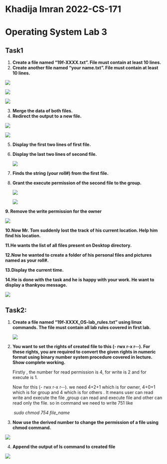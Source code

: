 # Khadija Imran                                          2022-CS-171

# Operating System Lab 3

## Task1

1. **Create a file named “19f-XXXX.txt”. File must contain at least 10 lines.** 
2.  **Create another file named “your name.txt”. File must contain at least 10 lines.**

![](imgs/1.png)

![](imgs/2.png)

![](imgs/3.png)

3. **Merge the data of both files.** 
4. **Redirect the output to a new file.** 

![](imgs/4.png)

![](imgs\5.png)

5. **Display the first two lines of first file.**

6. **Display the last two lines of second file.**

   ![](imgs\6.png)

7. **Finds the string (your roll#) from the first file.** 

8. **Grant the execute permission of the second file to the group.** 

   ![](imgs\7.png)

   ![](imgs\8.png)

**9. Remove the write permission for the owner**

![](imgs\9.png)

**10.Now Mr. Tom suddenly lost the track of his current location. Help him find his location.** 

**11.He wants the list of all files present on Desktop directory.** 

**12.Now he wanted to create a folder of his personal files and pictures named as your roll#.** 

**13.Display the current time.**

 **14.He is done with the task and he is happy with your work. He want to display a thankyou message.**

![](imgs\10.png)

## Task2:

1. **Create a file named “19f-XXXX_OS-lab_rules.txt” using linux commands. The file must contain all lab rules covered in first lab.** 

   ![](imgs\11.png)

2. **You want to set the rights of created file to this (- rwx r-x r--). For these rights, you are required to convert the given rights in numeric format using binary number system procedure covered in lecture. Show complete working.** 

   Firstly , the number for read permission is 4, for write is 2 and for execute is 1.

   Now for this (- rwx r-x r--). we need 4+2+1 which is for owner, 4+0+1 which is for group and 4 which is for others . It means user can read write and execute the file ,group can read and execute file and other can read only the file. so in command we need to write 751 like

   ​                                        *sudo chmod 754 file_name*

3.  **Now use the derived number to change the permission of a file using chmod command.**  

   ![](imgs\12.png)

4. **Append the output of ls command to created file**

![](imgs\13.png)
